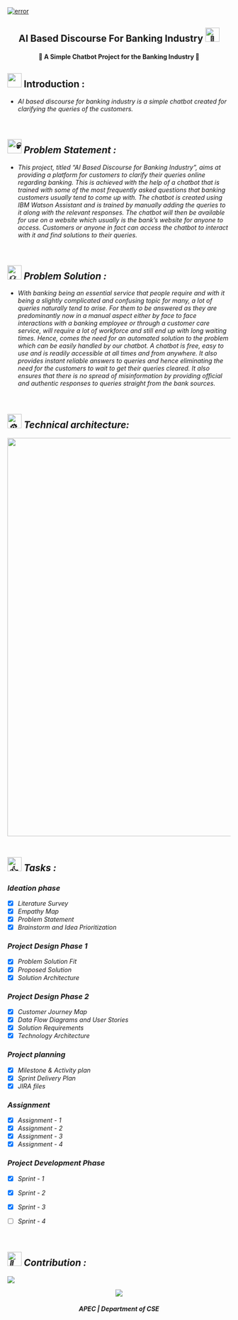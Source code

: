<a href="https://github.com/IBM-EPBL/IBM-Project-17687-1659675217">
 <img src="https://user-images.githubusercontent.com/60611666/202780124-eea20d22-d31a-407a-9d78-1ab0d7cfa143.gif"
 alt="error">
</a>

<h2 align="center">AI Based Discourse For Banking Industry <a href="https://github.com/IBM-EPBL/IBM-Project-17687-1659675217" target="_blank"><picture>
    <img src="https://i.postimg.cc/RZJBD7CR/bank.gif" alt="🏦" width="32" height="32">
</picture></a></h2>


<h4 align="center">🏦 A Simple Chatbot Project for the Banking Industry 🏦 
  </h4>
 


<h2><picture>
    <img src="https://user-images.githubusercontent.com/60611666/202780369-ca845a7c-76e9-4423-b3e5-2f6927c67d45.gif" alt="" width="32" height="32">
</picture> Introduction :</h2><i>
<ul>
<li>AI based discourse for banking industry is a simple chatbot created for clarifying the queries of the customers. </li>
  </ul>
<br>

<div>
 <h2><picture>
    <img src="https://user-images.githubusercontent.com/60611666/202782515-e9d3a535-3f44-4f37-91aa-3403befdeb97.gif" alt="💀" width="32" height="32">
</picture> Problem Statement :</h2></div>
<ul>
<li> This project, titled “AI Based Discourse for Banking Industry”, aims at providing a platform for customers to clarify their queries online regarding banking. This is achieved with the help of a chatbot that is trained with some of the most frequently asked questions that banking customers usually tend to come up with. The chatbot is created using IBM Watson Assistant and is trained by manually adding the queries to it along with the relevant responses. The chatbot will then be available for use on a website which usually is the bank’s website for anyone to access.
Customers or anyone in fact can access the chatbot to interact with it and find solutions to their queries.
</li>
  </ul>
<br>

<div>
 <h2><picture>
    <img src="https://user-images.githubusercontent.com/60611666/202783206-8e3811e6-55a8-4405-9729-79fb6707b6aa.gif" alt="💡" width="32" height="32">
</picture> Problem Solution :</h2></div>
<ul>
<li> With banking being an essential service that people require and with it being a slightly complicated and confusing topic for many, a lot of queries naturally tend to arise. For them to be answered as they are predominantly now in a manual aspect either by face to face interactions with a banking employee or through a customer care service, will require a lot of workforce and still end up with long waiting times. Hence, comes the need for an automated solution to the problem which can be easily handled by our chatbot. A chatbot is free, easy to use and is readily accessible at all times and from anywhere. It also provides instant reliable answers to queries and hence eliminating the need for the customers to wait to get their queries cleared. It also ensures that there is no spread of misinformation by providing official and authentic responses to queries straight from the bank sources. </li>
  </ul>
<br>


<div>
 <h2><picture>
    <img src="https://user-images.githubusercontent.com/60611666/202783859-c88920e9-fc61-448f-9329-c7b99c03d3dc.gif" alt="⚙️" width="32" height="32">
</picture> Technical architecture: </h2></div>
<div align="center">
 <img src="https://user-images.githubusercontent.com/60611666/202784074-4c88e0cd-82fd-44ab-9482-f9bd0cd345ce.gif" width="900" >
 </div>

<br>

  <h2> <picture>
    <img src="https://user-images.githubusercontent.com/60611666/202786811-32183f0b-9a8f-4b1f-afaa-ff84041ad382.gif" alt="👍" width="32" height="32">
</picture> Tasks : </h2>
  
<h3> Ideation phase </h3>
  
- [x] Literature Survey <br>
- [x] Empathy Map <br>
- [x] Problem Statement <br>
- [x] Brainstorm and Idea Prioritization <br>

<h3> Project Design Phase 1 </h3>

- [x] Problem Solution Fit  <br>
- [x] Proposed Solution <br>
- [x] Solution Architecture <br>

<h3> Project Design Phase 2</h3>

- [x] Customer Journey Map <br>
- [x] Data Flow Diagrams and User Stories <br>
- [x] Solution Requirements <br>
- [x] Technology Architecture <br>

<h3> Project planning</h3>

- [x] Milestone & Activity plan<br>
- [x] Sprint Delivery Plan <br>
- [x] JIRA files <br>

<h3> Assignment</h3>

- [x] Assignment - 1 <br>
- [x] Assignment - 2  <br>
- [x] Assignment - 3  <br>
- [x] Assignment - 4 <br>

<h3> Project Development Phase</h3>

- [x] Sprint - 1 <br>
- [x] Sprint - 2 <br>
- [x] Sprint - 3 <br>
- [ ] Sprint - 4 <br>


<br>
 <h2>
  <picture>
  <img src="https://user-images.githubusercontent.com/60611666/202787044-e8c31c53-e408-4015-8fe8-b174bc4a05df.gif" alt="🙏" width="32" height="32">
</picture> Contribution :</h2>



![](https://svgur.com/i/nQ2.svg)


<!--🦶FOOTER--> 

<!--⚽️ACTIVITY / 🌐WEBSITE: https://github.com/Readme-Workflows/recent-activity -->
<!--RECENT_ACTIVITY:start-->
<!--RECENT_ACTIVITY:end-->
<!--RECENT_ACTIVITY:last_update-->

<!--RECENT_ACTIVITY:last_update_end-->

<div align="center">
  <img src="https://user-images.githubusercontent.com/60611666/202786344-25ffb547-f790-4841-943b-ae22202d241c.gif">

 <h5> APEC | Department of CSE </h5>
